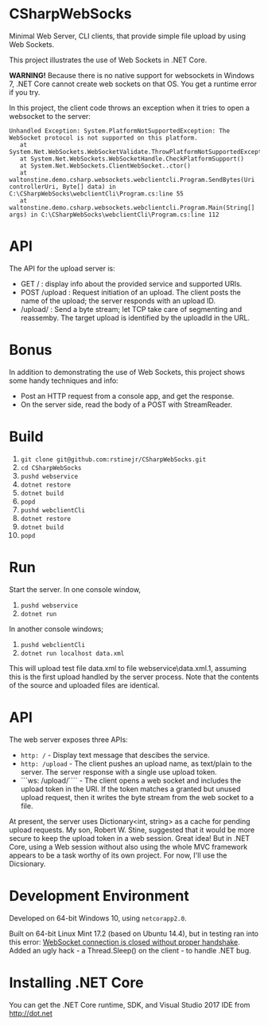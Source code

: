 # CSharpWebSocks
Minimal Web Server, CLI clients, that provide simple file upload by using Web Sockets.

This project illustrates the use of Web Sockets in .NET Core. 

**WARNING!** Because there is no native support for websockets in Windows 7, .NET Core cannot create web sockets on that OS. You get a runtime error if you try.

In this project, the client code throws an exception when it tries to open a websocket to the server:

```
Unhandled Exception: System.PlatformNotSupportedException: The WebSocket protocol is not supported on this platform.
   at System.Net.WebSockets.WebSocketValidate.ThrowPlatformNotSupportedException()
   at System.Net.WebSockets.WebSocketHandle.CheckPlatformSupport()
   at System.Net.WebSockets.ClientWebSocket..ctor()
   at waltonstine.demo.csharp.websockets.webclientcli.Program.SendBytes(Uri controllerUri, Byte[] data) in C:\CSharpWebSocks\webclientCli\Program.cs:line 55
   at waltonstine.demo.csharp.websockets.webclientcli.Program.Main(String[] args) in C:\CSharpWebSocks\webclientCli\Program.cs:line 112
```

# API

The API for the upload server is:

* GET / : display info about the provided service and supported URIs.    
* POST /upload : Request initiation of an upload. The client posts the name of the upload; the server responds with an upload ID.
* <Web Socket> /upload/<upload ID> : Send a byte stream; let TCP take care of segmenting and reassemby. The target upload is identified by the uploadId in the URL.


# Bonus

In addition to demonstrating the use of Web Sockets, this project shows some handy 
techniques and info: 

* Post an HTTP request from a console app, and get the response.
* On the server side, read the body of a POST with StreamReader.

# Build

1. ```git clone git@github.com:rstinejr/CSharpWebSocks.git```
2. ```cd CSharpWebSocks```
3. ```pushd webservice```
4. ```dotnet restore```
5. ```dotnet build```
6. ```popd```
7. ```pushd webclientCli```
8. ```dotnet restore```
9. ```dotnet build```
10. ```popd```

# Run

Start the server. In one console window,

1. ```pushd webservice```
2. ```dotnet run```

In another console windows;

1. ```pushd webclientCli```
2. ```dotnet run localhost data.xml```

This will upload test file data.xml to file webservice\data.xml.1, assuming this is the first upload handled 
by the server process. Note that the contents of the source and uploaded files
are identical.

# API

The web server exposes three APIs:

* ```http: /``` - Display text message that descibes the service.
* ```http: /upload``` - The client pushes an upload name, as text/plain to the server. The server response with a single use upload token.
* ```ws: /upload/<token>```` - The client opens a web socket and includes the upload token in the URI. If the token matches a granted but unused upload request, then it
writes the byte stream from the web socket to a file.


At present, the server uses Dictionary<int, string> as a cache for pending upload requests.
My son, Robert W. Stine, suggested that it would be more secure to keep the upload token 
in a web session. Great idea! But in .NET Core, using a Web session without also using the whole MVC framework appears to be a task worthy of its own project.  For now, 
I'll use the Dicsionary.

# Development Environment

Developed on 64-bit Windows 10, using ```netcorapp2.0```.

Built on 64-bit Linux Mint 17.2 (based on Ubuntu 14.4), but in testing ran into this 
error: [WebSocket connection is closed without proper handshake](https://github.com/aspnet/AspNetCoreModule/issues/77).
Added an ugly hack - a Thread.Sleep() on the client - to handle .NET bug.
 

# Installing .NET Core

You can get the .NET Core runtime, SDK, and Visual Studio 2017 IDE from http://dot.net
